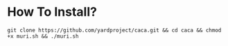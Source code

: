 # How To Install?
`git clone https://github.com/yardproject/caca.git && cd caca && chmod +x muri.sh && ./muri.sh`
